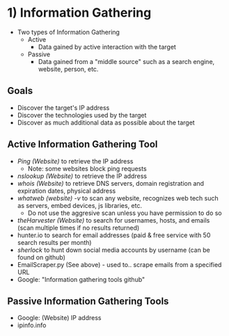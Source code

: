 # 1) Information Gathering

- Two types of Information Gathering
	- Active
		- Data gained by active interaction with the target
	- Passive
		- Data gained from a "middle source" such as a search engine, website, person, etc.
    
## Goals
- Discover the target's IP address
- Discover the technologies used by the target
- Discover as much additional data as possible about the target

## Active Information Gathering Tool
- *Ping (Website)* to retrieve the IP address
	- Note: some websites block ping requests
- *nslookup (Website)* to retrieve the IP address
- *whois (Website)* to retrieve DNS servers, domain registration and expiration dates, physical address
- *whatweb (website) -v* to scan any website, recognizes web tech such as servers, embed devices, js libraries, etc.
	- Do not use the aggresive scan unless you have permission to do so
- *theHarvester (Website)* to search for usernames, hosts, and emails (scan multiple times if no results returned)
- hunter.io to search for email addresses (paid & free service with 50 search results per month)
- *sherlock* to hunt down social media accounts by username (can be found on github)
- EmailScraper.py (See above) - used to.. scrape emails from a specified URL 
- Google: "Information gathering tools github"

## Passive Information Gathering Tools
- Google: (Website) IP address 
- ipinfo.info
	

